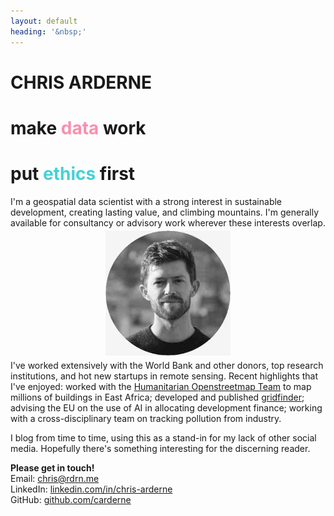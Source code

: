 ```yaml
---
layout: default
heading: '&nbsp;'
---
```


<h1 class="big-header fancy-shadow">CHRIS ARDERNE</h1>
<h1 class="big-taglines">make <span style="color:#F98FAF">data</span> work</h1>
<h1 class="big-taglines">put <span style="color:#47D1D4">ethics</span> first</h1>

I'm a geospatial data scientist with a strong interest in sustainable development, creating lasting value, and climbing mountains. I'm generally available for consultancy or advisory work wherever these interests overlap.

<p align="center">
    <img src="/assets/images/face.jpg" alt="profile picture" width="200" style="margin:-10px;width:200px;height:200px">
</p>

I've worked extensively with the World Bank and other donors, top research institutions, and <span id="fire">hot</span> new startups in remote sensing. Recent highlights that I've enjoyed: worked with the [Humanitarian Openstreetmap Team](https://www.hotosm.org/) to map millions of buildings in East Africa; developed and published [gridfinder](https://www.nature.com/articles/s41597-019-0347-4); advising the EU on the use of AI in allocating development finance; working with a cross-disciplinary team on tracking pollution from industry.

I blog from time to time, using this as a stand-in for my lack of other social media. Hopefully there's something interesting for the discerning reader.


**Please get in touch!**  
Email: [chris@rdrn.me](mailto:chris@rdrn.me)  
LinkedIn: [linkedin.com/in/chris-arderne](https://www.linkedin.com/in/chris-arderne)  
GitHub: [github.com/carderne](https://github.com/carderne)
